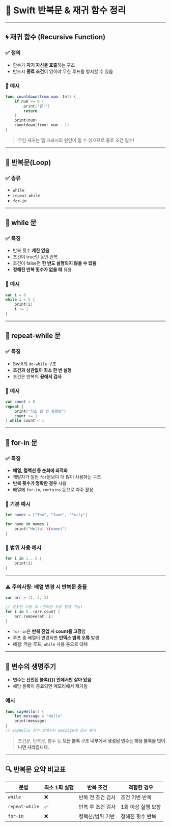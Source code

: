 # 🔁 Swift 반복문 & 재귀 함수 정리

---

## 🌀 재귀 함수 (Recursive Function)

### ✅ 정의

* 함수가 **자기 자신을 호출**하는 구조
* 반드시 **종료 조건**이 있어야 무한 루프를 방지할 수 있음

### 📌 예시

```swift
func countdown(from num: Int) {
    if num <= 0 {
        print("끝!")
        return
    }
    print(num)
    countdown(from: num - 1)
}
```

> 무한 재귀는 앱 크래시의 원인이 될 수 있으므로 종료 조건 필수!

---

## 🔂 반복문(Loop)

### ✅ 종류

* `while`
* `repeat-while`
* `for-in`

---

## 🧭 while 문

### ✅ 특징

* 반복 횟수 **제한 없음**
* 조건이 true인 동안 반복
* 조건이 false면 **한 번도 실행되지 않을 수 있음**
* **정해진 반복 횟수가 없을 때** 유용

### 📌 예시

```swift
var i = 0
while i < 5 {
    print(i)
    i += 1
}
```

---

## 🔁 repeat-while 문

### ✅ 특징

* Swift의 `do-while` 구조
* **조건과 상관없이 최소 한 번 실행**
* 조건은 반복의 **끝에서 검사**

### 📌 예시

```swift
var count = 0
repeat {
    print("최소 한 번 실행됨")
    count += 1
} while count < 1
```

---

## 🔄 for-in 문

### ✅ 특징

* **배열, 컬렉션 등 순회에 최적화**
* 개발자가 일반 `for`문보다 더 많이 사용하는 구조
* **반복 횟수가 명확한 경우** 사용
* 배열에 `for-in`, `contains` 등으로 자주 활용

### 📌 기본 예시

```swift
let names = ["Tom", "Jane", "Emily"]

for name in names {
    print("Hello, \(name)")
}
```

### 📌 범위 사용 예시

```swift
for i in 1...5 {
    print(i)
}
```

---

### ⚠️ 주의사항: 배열 변경 시 반복문 충돌

```swift
var arr = [1, 2, 3]

// 잘못된 사용 예 (런타임 오류 발생 가능)
for i in 0..<arr.count {
    arr.remove(at: i)
}
```

* `for-in`은 **반복 진입 시 count를 고정**함
* 루프 중 배열이 변경되면 **인덱스 범위 오류** 발생
* 해결: 역순 루프, `while` 사용 등으로 대체

---

## 🧼 변수의 생명주기

* **변수는 선언된 블록({}) 안에서만 살아 있음**
* 해당 블록이 종료되면 메모리에서 제거됨

### 예시

```swift
func sayHello() {
    let message = "Hello"
    print(message)
}
// sayHello 함수 밖에서는 message에 접근 불가
```

> 조건문, 반복문, 함수 등 **모든 블록 구조 내부에서 생성된 변수는 해당 블록을 벗어나면 사라집니다.**

---

## 🔍 반복문 요약 비교표

| 문법             | 최소 1회 실행 | 반복 조건      | 적합한 경우      |
| -------------- | -------- | ---------- | ----------- |
| `while`        | ❌        | 반복 전 조건 검사 | 조건 기반 반복    |
| `repeat-while` | ✅        | 반복 후 조건 검사 | 1회 이상 실행 보장 |
| `for-in`       | ❌        | 컬렉션/범위 기반  | 정해진 횟수 반복   |

